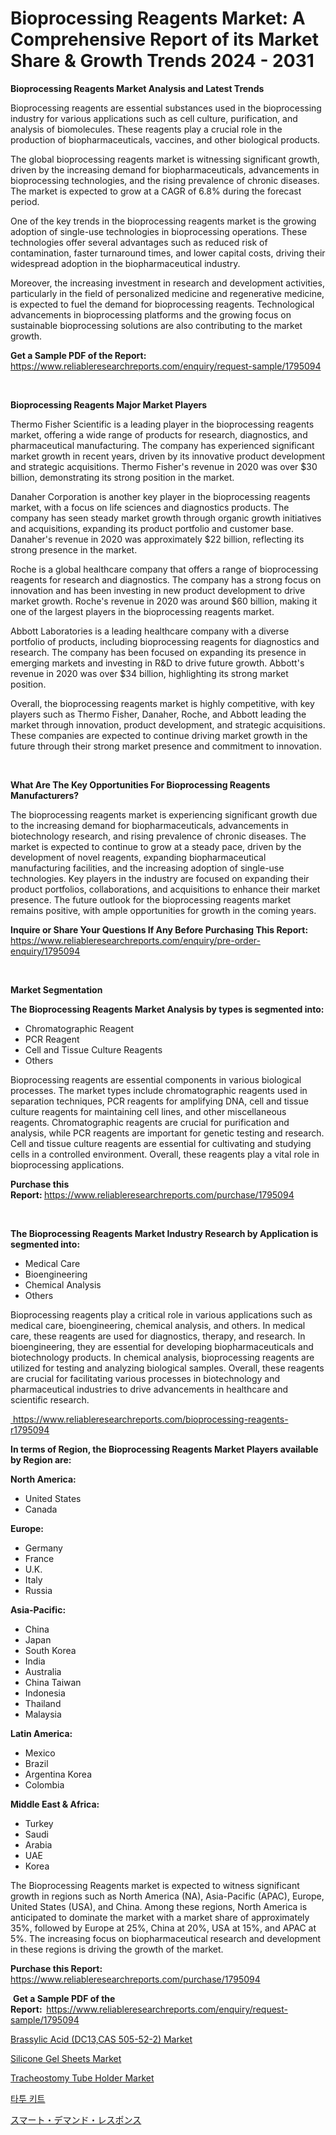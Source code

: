 <p><h1>Bioprocessing Reagents Market: A Comprehensive Report of its Market Share & Growth Trends 2024 - 2031</h1></p><p><strong>Bioprocessing Reagents Market Analysis and Latest Trends</strong></p>
<p><p>Bioprocessing reagents are essential substances used in the bioprocessing industry for various applications such as cell culture, purification, and analysis of biomolecules. These reagents play a crucial role in the production of biopharmaceuticals, vaccines, and other biological products.</p><p>The global bioprocessing reagents market is witnessing significant growth, driven by the increasing demand for biopharmaceuticals, advancements in bioprocessing technologies, and the rising prevalence of chronic diseases. The market is expected to grow at a CAGR of 6.8% during the forecast period. </p><p>One of the key trends in the bioprocessing reagents market is the growing adoption of single-use technologies in bioprocessing operations. These technologies offer several advantages such as reduced risk of contamination, faster turnaround times, and lower capital costs, driving their widespread adoption in the biopharmaceutical industry.</p><p>Moreover, the increasing investment in research and development activities, particularly in the field of personalized medicine and regenerative medicine, is expected to fuel the demand for bioprocessing reagents. Technological advancements in bioprocessing platforms and the growing focus on sustainable bioprocessing solutions are also contributing to the market growth.</p></p>
<p><strong>Get a Sample PDF of the Report:&nbsp;</strong> <a href="https://www.reliableresearchreports.com/enquiry/request-sample/1795094">https://www.reliableresearchreports.com/enquiry/request-sample/1795094</a></p>
<p>&nbsp;</p>
<p><strong>Bioprocessing Reagents Major Market Players</strong></p>
<p><p>Thermo Fisher Scientific is a leading player in the bioprocessing reagents market, offering a wide range of products for research, diagnostics, and pharmaceutical manufacturing. The company has experienced significant market growth in recent years, driven by its innovative product development and strategic acquisitions. Thermo Fisher's revenue in 2020 was over $30 billion, demonstrating its strong position in the market.</p><p>Danaher Corporation is another key player in the bioprocessing reagents market, with a focus on life sciences and diagnostics products. The company has seen steady market growth through organic growth initiatives and acquisitions, expanding its product portfolio and customer base. Danaher's revenue in 2020 was approximately $22 billion, reflecting its strong presence in the market.</p><p>Roche is a global healthcare company that offers a range of bioprocessing reagents for research and diagnostics. The company has a strong focus on innovation and has been investing in new product development to drive market growth. Roche's revenue in 2020 was around $60 billion, making it one of the largest players in the bioprocessing reagents market.</p><p>Abbott Laboratories is a leading healthcare company with a diverse portfolio of products, including bioprocessing reagents for diagnostics and research. The company has been focused on expanding its presence in emerging markets and investing in R&D to drive future growth. Abbott's revenue in 2020 was over $34 billion, highlighting its strong market position.</p><p>Overall, the bioprocessing reagents market is highly competitive, with key players such as Thermo Fisher, Danaher, Roche, and Abbott leading the market through innovation, product development, and strategic acquisitions. These companies are expected to continue driving market growth in the future through their strong market presence and commitment to innovation.</p></p>
<p>&nbsp;</p>
<p><strong>What Are The Key Opportunities For Bioprocessing Reagents Manufacturers?</strong></p>
<p><p>The bioprocessing reagents market is experiencing significant growth due to the increasing demand for biopharmaceuticals, advancements in biotechnology research, and rising prevalence of chronic diseases. The market is expected to continue to grow at a steady pace, driven by the development of novel reagents, expanding biopharmaceutical manufacturing facilities, and the increasing adoption of single-use technologies. Key players in the industry are focused on expanding their product portfolios, collaborations, and acquisitions to enhance their market presence. The future outlook for the bioprocessing reagents market remains positive, with ample opportunities for growth in the coming years.</p></p>
<p><strong>Inquire or Share Your Questions If Any Before Purchasing This Report:</strong> <a href="https://www.reliableresearchreports.com/enquiry/pre-order-enquiry/1795094">https://www.reliableresearchreports.com/enquiry/pre-order-enquiry/1795094</a></p>
<p>&nbsp;</p>
<p><strong>Market Segmentation</strong></p>
<p><strong>The Bioprocessing Reagents Market Analysis by types is segmented into:</strong></p>
<p><ul><li>Chromatographic Reagent</li><li>PCR Reagent</li><li>Cell and Tissue Culture Reagents</li><li>Others</li></ul></p>
<p><p>Bioprocessing reagents are essential components in various biological processes. The market types include chromatographic reagents used in separation techniques, PCR reagents for amplifying DNA, cell and tissue culture reagents for maintaining cell lines, and other miscellaneous reagents. Chromatographic reagents are crucial for purification and analysis, while PCR reagents are important for genetic testing and research. Cell and tissue culture reagents are essential for cultivating and studying cells in a controlled environment. Overall, these reagents play a vital role in bioprocessing applications.</p></p>
<p><strong>Purchase this Report:&nbsp;</strong><a href="https://www.reliableresearchreports.com/purchase/1795094">https://www.reliableresearchreports.com/purchase/1795094</a></p>
<p>&nbsp;</p>
<p><strong>The Bioprocessing Reagents Market Industry Research by Application is segmented into:</strong></p>
<p><ul><li>Medical Care</li><li>Bioengineering</li><li>Chemical Analysis</li><li>Others</li></ul></p>
<p><p>Bioprocessing reagents play a critical role in various applications such as medical care, bioengineering, chemical analysis, and others. In medical care, these reagents are used for diagnostics, therapy, and research. In bioengineering, they are essential for developing biopharmaceuticals and biotechnology products. In chemical analysis, bioprocessing reagents are utilized for testing and analyzing biological samples. Overall, these reagents are crucial for facilitating various processes in biotechnology and pharmaceutical industries to drive advancements in healthcare and scientific research.</p></p>
<p><a href="https://www.reliableresearchreports.com/bioprocessing-reagents-r1795094">&nbsp;https://www.reliableresearchreports.com/bioprocessing-reagents-r1795094</a></p>
<p><strong>In terms of Region, the Bioprocessing Reagents Market Players available by Region are:</strong></p>
<p>
    <p> <strong> North America: </strong>
        <ul>
            <li>United States</li>
            <li>Canada</li>
        </ul>
        </p> 
    <p> <strong> Europe: </strong>
        <ul>
            <li>Germany</li>
            <li>France</li>
            <li>U.K.</li>
            <li>Italy</li>
            <li>Russia</li>
        </ul>
        </p> 
    <p> <strong> Asia-Pacific: </strong>
        <ul>
            <li>China</li>
            <li>Japan</li>
            <li>South Korea</li>
            <li>India</li>
            <li>Australia</li>
            <li>China Taiwan</li>
            <li>Indonesia</li>
            <li>Thailand</li>
            <li>Malaysia</li>
        </ul>
        </p> 
    <p> <strong> Latin America: </strong>
        <ul>
            <li>Mexico</li>
            <li>Brazil</li>
            <li>Argentina Korea</li>
            <li>Colombia</li>
        </ul>
        </p> 
    <p> <strong> Middle East & Africa: </strong>
        <ul>
            <li>Turkey</li>
            <li>Saudi</li>
            <li>Arabia</li>
            <li>UAE</li>
            <li>Korea</li>
        </ul>
    </p>
    </p>
<p><p>The Bioprocessing Reagents market is expected to witness significant growth in regions such as North America (NA), Asia-Pacific (APAC), Europe, United States (USA), and China. Among these regions, North America is anticipated to dominate the market with a market share of approximately 35%, followed by Europe at 25%, China at 20%, USA at 15%, and APAC at 5%. The increasing focus on biopharmaceutical research and development in these regions is driving the growth of the market.</p></p>
<p><strong>Purchase this Report: </strong><a href="https://www.reliableresearchreports.com/purchase/1795094">https://www.reliableresearchreports.com/purchase/1795094</a></p>
<p>&nbsp;<strong>Get a Sample PDF of the Report:&nbsp;&nbsp;</strong><a href="https://www.reliableresearchreports.com/enquiry/request-sample/1795094">https://www.reliableresearchreports.com/enquiry/request-sample/1795094</a></p>
<p><strong></strong></p>
<p><p><a href="https://issuu.com/reportprime-2/docs/brassylic-acid-dc13cas-505-52-2-market-size-2030.p">Brassylic Acid (DC13,CAS 505-52-2) Market</a></p><p><a href="https://github.com/jj19131/Market-Research-Report-List-2/blob/main/silicone-gel-sheets-market.md">Silicone Gel Sheets Market</a></p><p><a href="https://github.com/jodemen/Market-Research-Report-List-2/blob/main/tracheostomy-tube-holder-market.md">Tracheostomy Tube Holder Market</a></p><p><a href="https://github.com/Penelolack456456/Market-Research-Report-List-1/blob/main/338799144650.md">타투 키트</a></p><p><a href="https://github.com/EthanMorar2011/Market-Research-Report-List-1/blob/main/448489549719.md">スマート・デマンド・レスポンス</a></p></p>
